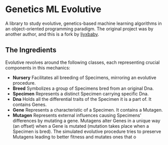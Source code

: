 # Genetics ML Evolutive
A library to study evolutive, genetics-based machine learning algorithms in an object-oriented programming paradigm. The original project was by another author, and this is a fork by [liyxbaby](https://github.com/liyxbaby).

## The Ingredients
Evolutive revolves around the following classes, each representing crucial components in this mechanics:
- **Nursery** Facilitates all breeding of Specimens, mirroring an evolutive procedure.
- **Breed** Symbolizes a group of Specimens bred from an original Dna.
- **Specimen** Represents a distinct Specimen carrying specific Dna.
- **Dna** Holds all the differential traits of the Specimen it is a part of. It contains Genes.
- **Gene** Represents a characteristic of a Specimen. It contains a Mutagen.
- **Mutagen** Represents external influences causing Specimens' differences by mutating a gene. Mutagens alter Genes in a unique way (an offset) when a Gene is mutated (mutation takes place when a Specimen is bred). The simulated evolutive procedure tries to preserve Mutagens leading to better fitness and mutates ones that o
